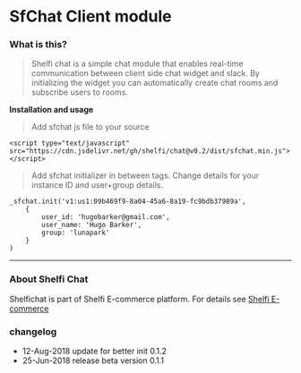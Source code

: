 # SfChat Client module


### What is this?

> Shelfi chat is a simple chat module that enables real-time communication between client side chat widget and slack. By initializing the widget you can automatically create chat rooms and subscribe users to rooms.



**Installation and usage**

> Add sfchat js file to your source

    <script type="text/javascript" src="https://cdn.jsdelivr.net/gh/shelfi/chat@v0.2/dist/sfchat.min.js"></script>

> Add sfchat initializer in between **<body></body>** tags. Change details for your instance ID and user+group details.

    _sfchat.init('v1:us1:09b469f9-8a04-45a6-8a19-fc9bdb37989a', 
	    {
		    user_id: 'hugobarker@gmail.com', 
		    user_name: 'Hugo Barker', 
		    group: 'lunapark'
	    }
    )



----

### About Shelfi Chat
Shelfichat is part of Shelfi E-commerce platform. For details see [Shelfi E-commerce](http://shelfi.net)

### changelog
* 12-Aug-2018 update for better init 0.1.2
* 25-Jun-2018 release beta version 0.1.1
